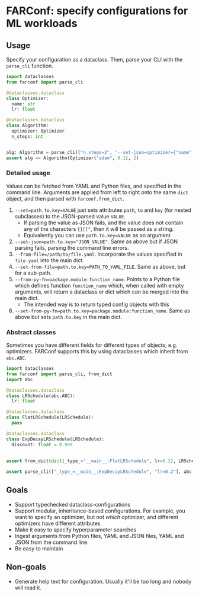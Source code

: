 # FARConf: specify configurations for ML workloads

## Usage

Specify your configuration as a dataclass. Then, parse your CLI with the `parse_cli` function.

``` python
import dataclasses
from farconf import parse_cli

@dataclasses.dataclass
class Optimizer:
  name: str
  lr: float

@dataclasses.dataclass
class Algorithm:
  optimizer: Optimizer
  n_steps: int


alg: Algorithm = parse_cli(["n_steps=2", '--set-json=optimizer={"name": "adam", "lr": 0.1}'], Algorithm)
assert alg == Algorithm(Optimizer("adam", 0.1), 2)
```

### Detailed usage
Values can be fetched from YAML and Python files, and specified in the command line. Arguments are applied from left to
right onto the same `dict` object, and then parsed with `farconf.from_dict`.

  1. `--set=path.to.key=VALUE` just sets attributes `path`, `to` and `key` (for nested subclasses) to the JSON-parsed
     value `VALUE`.
      - If parsing the value as JSON fails, and the value does not contain any of the characters `{}[]"`, then it will
        be passed as a string.
      - Equivalently you can use `path.to.key=VALUE` as an argument
  2. `--set-json=path.to.key="JSON_VALUE"`. Same as above but if JSON parsing fails, parsing the command line errors.
  3. `--from-file=/path/to/file.yaml`. Incorporate the values specified in `file.yaml` into the main dict.
  3. `--set-from-file=path.to.key=PATH_TO_YAML_FILE`. Same as above, but for a sub-path.
  4. `--from-py-fn=package.module:function_name`. Points to a Python file which defines function `function_name` which,
     when called with empty arguments, will return a dataclass or dict which can be merged into the main dict.
     - The intended way is to return typed config objects with this
  4. `--set-from-py-fn=path.to.key=package.module:function_name`. Same as above but sets `path.to.key` in the main dict.



### Abstract classes
Sometimes you have different fields for different types of objects, e.g. optimizers. FARConf supports this by using
dataclasses which inherit from `abc.ABC`.

``` python
import dataclasses
from farconf import parse_cli, from_dict
import abc

@dataclasses.dataclass
class LRSchedule(abc.ABC):
  lr: float

@dataclasses.dataclass
class FlatLRSchedule(LRSchedule):
  pass

@dataclasses.dataclass
class ExpDecayLRSchedule(LRSchedule):
  discount: float = 0.999
  
  
assert from_dict(dict(_type_="__main__:FlatLRSchedule", lr=0.2), LRSchedule) == FlatLRSchedule(0.2)

assert parse_cli(["_type_=__main__:ExpDecayLRSchedule", "lr=0.2"], abc.ABC) == ExpDecayLRSchedule(0.2, discount=0.999)
```

## Goals
- Support typechecked dataclass-configurations
- Support modular, inheritance-based configurations. For example, you want to specify an optimizer, but not *which* optimizer, and different optimizers have different attributes
- Make it easy to specify hyperparameter searches
- Ingest arguments from Python files, YAML and JSON files, YAML and JSON from the command line.
- Be easy to maintain

## Non-goals
- Generate help text for configuration. Usually it'll be too long and nobody will read it.
